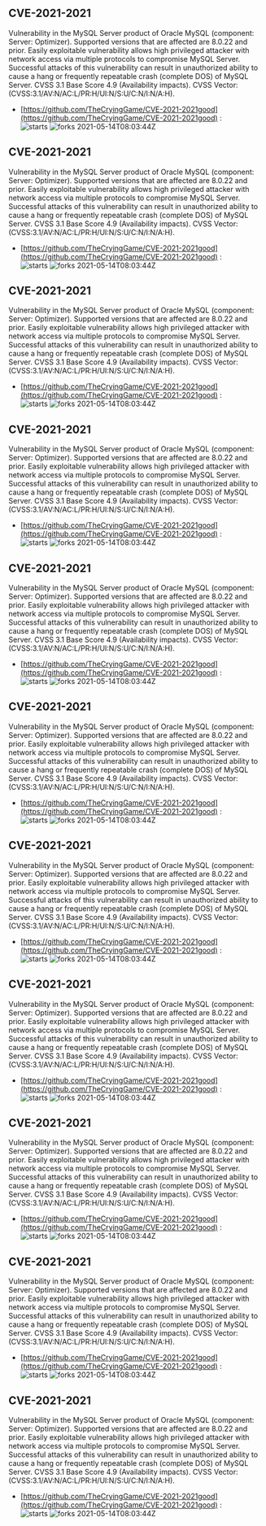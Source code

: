 ## CVE-2021-2021
 Vulnerability in the MySQL Server product of Oracle MySQL (component: Server: Optimizer). Supported versions that are affected are 8.0.22 and prior. Easily exploitable vulnerability allows high privileged attacker with network access via multiple protocols to compromise MySQL Server. Successful attacks of this vulnerability can result in unauthorized ability to cause a hang or frequently repeatable crash (complete DOS) of MySQL Server. CVSS 3.1 Base Score 4.9 (Availability impacts). CVSS Vector: (CVSS:3.1/AV:N/AC:L/PR:H/UI:N/S:U/C:N/I:N/A:H).

- [https://github.com/TheCryingGame/CVE-2021-2021good](https://github.com/TheCryingGame/CVE-2021-2021good) :  
![starts](https://img.shields.io/github/stars/TheCryingGame/CVE-2021-2021good.svg) 
![forks](https://img.shields.io/github/forks/TheCryingGame/CVE-2021-2021good.svg) 
2021-05-14T08:03:44Z

## CVE-2021-2021
 Vulnerability in the MySQL Server product of Oracle MySQL (component: Server: Optimizer). Supported versions that are affected are 8.0.22 and prior. Easily exploitable vulnerability allows high privileged attacker with network access via multiple protocols to compromise MySQL Server. Successful attacks of this vulnerability can result in unauthorized ability to cause a hang or frequently repeatable crash (complete DOS) of MySQL Server. CVSS 3.1 Base Score 4.9 (Availability impacts). CVSS Vector: (CVSS:3.1/AV:N/AC:L/PR:H/UI:N/S:U/C:N/I:N/A:H).

- [https://github.com/TheCryingGame/CVE-2021-2021good](https://github.com/TheCryingGame/CVE-2021-2021good) :  
![starts](https://img.shields.io/github/stars/TheCryingGame/CVE-2021-2021good.svg) 
![forks](https://img.shields.io/github/forks/TheCryingGame/CVE-2021-2021good.svg) 
2021-05-14T08:03:44Z

## CVE-2021-2021
 Vulnerability in the MySQL Server product of Oracle MySQL (component: Server: Optimizer). Supported versions that are affected are 8.0.22 and prior. Easily exploitable vulnerability allows high privileged attacker with network access via multiple protocols to compromise MySQL Server. Successful attacks of this vulnerability can result in unauthorized ability to cause a hang or frequently repeatable crash (complete DOS) of MySQL Server. CVSS 3.1 Base Score 4.9 (Availability impacts). CVSS Vector: (CVSS:3.1/AV:N/AC:L/PR:H/UI:N/S:U/C:N/I:N/A:H).

- [https://github.com/TheCryingGame/CVE-2021-2021good](https://github.com/TheCryingGame/CVE-2021-2021good) :  
![starts](https://img.shields.io/github/stars/TheCryingGame/CVE-2021-2021good.svg) 
![forks](https://img.shields.io/github/forks/TheCryingGame/CVE-2021-2021good.svg) 
2021-05-14T08:03:44Z

## CVE-2021-2021
 Vulnerability in the MySQL Server product of Oracle MySQL (component: Server: Optimizer). Supported versions that are affected are 8.0.22 and prior. Easily exploitable vulnerability allows high privileged attacker with network access via multiple protocols to compromise MySQL Server. Successful attacks of this vulnerability can result in unauthorized ability to cause a hang or frequently repeatable crash (complete DOS) of MySQL Server. CVSS 3.1 Base Score 4.9 (Availability impacts). CVSS Vector: (CVSS:3.1/AV:N/AC:L/PR:H/UI:N/S:U/C:N/I:N/A:H).

- [https://github.com/TheCryingGame/CVE-2021-2021good](https://github.com/TheCryingGame/CVE-2021-2021good) :  
![starts](https://img.shields.io/github/stars/TheCryingGame/CVE-2021-2021good.svg) 
![forks](https://img.shields.io/github/forks/TheCryingGame/CVE-2021-2021good.svg) 
2021-05-14T08:03:44Z

## CVE-2021-2021
 Vulnerability in the MySQL Server product of Oracle MySQL (component: Server: Optimizer). Supported versions that are affected are 8.0.22 and prior. Easily exploitable vulnerability allows high privileged attacker with network access via multiple protocols to compromise MySQL Server. Successful attacks of this vulnerability can result in unauthorized ability to cause a hang or frequently repeatable crash (complete DOS) of MySQL Server. CVSS 3.1 Base Score 4.9 (Availability impacts). CVSS Vector: (CVSS:3.1/AV:N/AC:L/PR:H/UI:N/S:U/C:N/I:N/A:H).

- [https://github.com/TheCryingGame/CVE-2021-2021good](https://github.com/TheCryingGame/CVE-2021-2021good) :  
![starts](https://img.shields.io/github/stars/TheCryingGame/CVE-2021-2021good.svg) 
![forks](https://img.shields.io/github/forks/TheCryingGame/CVE-2021-2021good.svg) 
2021-05-14T08:03:44Z

## CVE-2021-2021
 Vulnerability in the MySQL Server product of Oracle MySQL (component: Server: Optimizer). Supported versions that are affected are 8.0.22 and prior. Easily exploitable vulnerability allows high privileged attacker with network access via multiple protocols to compromise MySQL Server. Successful attacks of this vulnerability can result in unauthorized ability to cause a hang or frequently repeatable crash (complete DOS) of MySQL Server. CVSS 3.1 Base Score 4.9 (Availability impacts). CVSS Vector: (CVSS:3.1/AV:N/AC:L/PR:H/UI:N/S:U/C:N/I:N/A:H).

- [https://github.com/TheCryingGame/CVE-2021-2021good](https://github.com/TheCryingGame/CVE-2021-2021good) :  
![starts](https://img.shields.io/github/stars/TheCryingGame/CVE-2021-2021good.svg) 
![forks](https://img.shields.io/github/forks/TheCryingGame/CVE-2021-2021good.svg) 
2021-05-14T08:03:44Z

## CVE-2021-2021
 Vulnerability in the MySQL Server product of Oracle MySQL (component: Server: Optimizer). Supported versions that are affected are 8.0.22 and prior. Easily exploitable vulnerability allows high privileged attacker with network access via multiple protocols to compromise MySQL Server. Successful attacks of this vulnerability can result in unauthorized ability to cause a hang or frequently repeatable crash (complete DOS) of MySQL Server. CVSS 3.1 Base Score 4.9 (Availability impacts). CVSS Vector: (CVSS:3.1/AV:N/AC:L/PR:H/UI:N/S:U/C:N/I:N/A:H).

- [https://github.com/TheCryingGame/CVE-2021-2021good](https://github.com/TheCryingGame/CVE-2021-2021good) :  
![starts](https://img.shields.io/github/stars/TheCryingGame/CVE-2021-2021good.svg) 
![forks](https://img.shields.io/github/forks/TheCryingGame/CVE-2021-2021good.svg) 
2021-05-14T08:03:44Z

## CVE-2021-2021
 Vulnerability in the MySQL Server product of Oracle MySQL (component: Server: Optimizer). Supported versions that are affected are 8.0.22 and prior. Easily exploitable vulnerability allows high privileged attacker with network access via multiple protocols to compromise MySQL Server. Successful attacks of this vulnerability can result in unauthorized ability to cause a hang or frequently repeatable crash (complete DOS) of MySQL Server. CVSS 3.1 Base Score 4.9 (Availability impacts). CVSS Vector: (CVSS:3.1/AV:N/AC:L/PR:H/UI:N/S:U/C:N/I:N/A:H).

- [https://github.com/TheCryingGame/CVE-2021-2021good](https://github.com/TheCryingGame/CVE-2021-2021good) :  
![starts](https://img.shields.io/github/stars/TheCryingGame/CVE-2021-2021good.svg) 
![forks](https://img.shields.io/github/forks/TheCryingGame/CVE-2021-2021good.svg) 
2021-05-14T08:03:44Z

## CVE-2021-2021
 Vulnerability in the MySQL Server product of Oracle MySQL (component: Server: Optimizer). Supported versions that are affected are 8.0.22 and prior. Easily exploitable vulnerability allows high privileged attacker with network access via multiple protocols to compromise MySQL Server. Successful attacks of this vulnerability can result in unauthorized ability to cause a hang or frequently repeatable crash (complete DOS) of MySQL Server. CVSS 3.1 Base Score 4.9 (Availability impacts). CVSS Vector: (CVSS:3.1/AV:N/AC:L/PR:H/UI:N/S:U/C:N/I:N/A:H).

- [https://github.com/TheCryingGame/CVE-2021-2021good](https://github.com/TheCryingGame/CVE-2021-2021good) :  
![starts](https://img.shields.io/github/stars/TheCryingGame/CVE-2021-2021good.svg) 
![forks](https://img.shields.io/github/forks/TheCryingGame/CVE-2021-2021good.svg) 
2021-05-14T08:03:44Z

## CVE-2021-2021
 Vulnerability in the MySQL Server product of Oracle MySQL (component: Server: Optimizer). Supported versions that are affected are 8.0.22 and prior. Easily exploitable vulnerability allows high privileged attacker with network access via multiple protocols to compromise MySQL Server. Successful attacks of this vulnerability can result in unauthorized ability to cause a hang or frequently repeatable crash (complete DOS) of MySQL Server. CVSS 3.1 Base Score 4.9 (Availability impacts). CVSS Vector: (CVSS:3.1/AV:N/AC:L/PR:H/UI:N/S:U/C:N/I:N/A:H).

- [https://github.com/TheCryingGame/CVE-2021-2021good](https://github.com/TheCryingGame/CVE-2021-2021good) :  
![starts](https://img.shields.io/github/stars/TheCryingGame/CVE-2021-2021good.svg) 
![forks](https://img.shields.io/github/forks/TheCryingGame/CVE-2021-2021good.svg) 
2021-05-14T08:03:44Z

## CVE-2021-2021
 Vulnerability in the MySQL Server product of Oracle MySQL (component: Server: Optimizer). Supported versions that are affected are 8.0.22 and prior. Easily exploitable vulnerability allows high privileged attacker with network access via multiple protocols to compromise MySQL Server. Successful attacks of this vulnerability can result in unauthorized ability to cause a hang or frequently repeatable crash (complete DOS) of MySQL Server. CVSS 3.1 Base Score 4.9 (Availability impacts). CVSS Vector: (CVSS:3.1/AV:N/AC:L/PR:H/UI:N/S:U/C:N/I:N/A:H).

- [https://github.com/TheCryingGame/CVE-2021-2021good](https://github.com/TheCryingGame/CVE-2021-2021good) :  
![starts](https://img.shields.io/github/stars/TheCryingGame/CVE-2021-2021good.svg) 
![forks](https://img.shields.io/github/forks/TheCryingGame/CVE-2021-2021good.svg) 
2021-05-14T08:03:44Z

